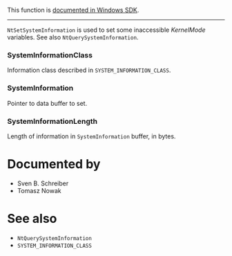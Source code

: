 This function is [documented in Windows SDK](https://learn.microsoft.com/en-us/windows/win32/sysinfo/ntsetsysteminformation).

---

`NtSetSystemInformation` is used to set some inaccessible *KernelMode* variables. See also `NtQuerySystemInformation`.

### SystemInformationClass

Information class described in `SYSTEM_INFORMATION_CLASS`.

### SystemInformation

Pointer to data buffer to set.

### SystemInformationLength

Length of information in `SystemInformation` buffer, in bytes.

# Documented by

* Sven B. Schreiber
* Tomasz Nowak

# See also

* `NtQuerySystemInformation`
* `SYSTEM_INFORMATION_CLASS`
